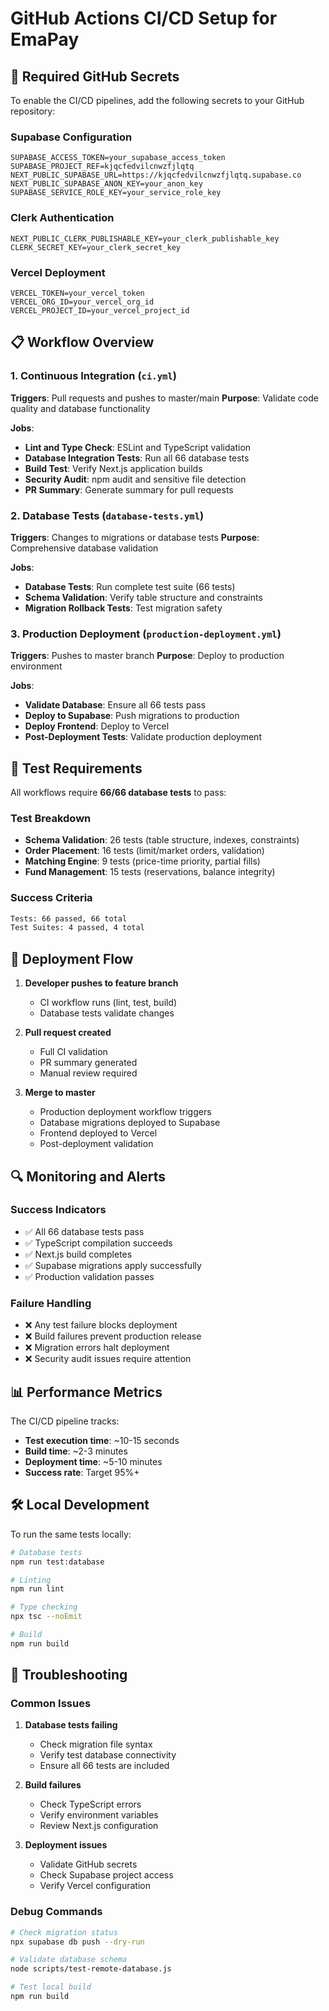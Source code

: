 # GitHub Actions CI/CD Setup for EmaPay

## 🔧 Required GitHub Secrets

To enable the CI/CD pipelines, add the following secrets to your GitHub repository:

### Supabase Configuration
```
SUPABASE_ACCESS_TOKEN=your_supabase_access_token
SUPABASE_PROJECT_REF=kjqcfedvilcnwzfjlqtq
NEXT_PUBLIC_SUPABASE_URL=https://kjqcfedvilcnwzfjlqtq.supabase.co
NEXT_PUBLIC_SUPABASE_ANON_KEY=your_anon_key
SUPABASE_SERVICE_ROLE_KEY=your_service_role_key
```

### Clerk Authentication
```
NEXT_PUBLIC_CLERK_PUBLISHABLE_KEY=your_clerk_publishable_key
CLERK_SECRET_KEY=your_clerk_secret_key
```

### Vercel Deployment
```
VERCEL_TOKEN=your_vercel_token
VERCEL_ORG_ID=your_vercel_org_id
VERCEL_PROJECT_ID=your_vercel_project_id
```

## 📋 Workflow Overview

### 1. Continuous Integration (`ci.yml`)
**Triggers**: Pull requests and pushes to master/main
**Purpose**: Validate code quality and database functionality

**Jobs**:
- **Lint and Type Check**: ESLint and TypeScript validation
- **Database Integration Tests**: Run all 66 database tests
- **Build Test**: Verify Next.js application builds
- **Security Audit**: npm audit and sensitive file detection
- **PR Summary**: Generate summary for pull requests

### 2. Database Tests (`database-tests.yml`)
**Triggers**: Changes to migrations or database tests
**Purpose**: Comprehensive database validation

**Jobs**:
- **Database Tests**: Run complete test suite (66 tests)
- **Schema Validation**: Verify table structure and constraints
- **Migration Rollback Tests**: Test migration safety

### 3. Production Deployment (`production-deployment.yml`)
**Triggers**: Pushes to master branch
**Purpose**: Deploy to production environment

**Jobs**:
- **Validate Database**: Ensure all 66 tests pass
- **Deploy to Supabase**: Push migrations to production
- **Deploy Frontend**: Deploy to Vercel
- **Post-Deployment Tests**: Validate production deployment

## 🎯 Test Requirements

All workflows require **66/66 database tests** to pass:

### Test Breakdown
- **Schema Validation**: 26 tests (table structure, indexes, constraints)
- **Order Placement**: 16 tests (limit/market orders, validation)
- **Matching Engine**: 9 tests (price-time priority, partial fills)
- **Fund Management**: 15 tests (reservations, balance integrity)

### Success Criteria
```bash
Tests: 66 passed, 66 total
Test Suites: 4 passed, 4 total
```

## 🚀 Deployment Flow

1. **Developer pushes to feature branch**
   - CI workflow runs (lint, test, build)
   - Database tests validate changes

2. **Pull request created**
   - Full CI validation
   - PR summary generated
   - Manual review required

3. **Merge to master**
   - Production deployment workflow triggers
   - Database migrations deployed to Supabase
   - Frontend deployed to Vercel
   - Post-deployment validation

## 🔍 Monitoring and Alerts

### Success Indicators
- ✅ All 66 database tests pass
- ✅ TypeScript compilation succeeds
- ✅ Next.js build completes
- ✅ Supabase migrations apply successfully
- ✅ Production validation passes

### Failure Handling
- ❌ Any test failure blocks deployment
- ❌ Build failures prevent production release
- ❌ Migration errors halt deployment
- ❌ Security audit issues require attention

## 📊 Performance Metrics

The CI/CD pipeline tracks:
- **Test execution time**: ~10-15 seconds
- **Build time**: ~2-3 minutes
- **Deployment time**: ~5-10 minutes
- **Success rate**: Target 95%+

## 🛠️ Local Development

To run the same tests locally:

```bash
# Database tests
npm run test:database

# Linting
npm run lint

# Type checking
npx tsc --noEmit

# Build
npm run build
```

## 🔧 Troubleshooting

### Common Issues

1. **Database tests failing**
   - Check migration file syntax
   - Verify test database connectivity
   - Ensure all 66 tests are included

2. **Build failures**
   - Check TypeScript errors
   - Verify environment variables
   - Review Next.js configuration

3. **Deployment issues**
   - Validate GitHub secrets
   - Check Supabase project access
   - Verify Vercel configuration

### Debug Commands

```bash
# Check migration status
npx supabase db push --dry-run

# Validate database schema
node scripts/test-remote-database.js

# Test local build
npm run build
```
